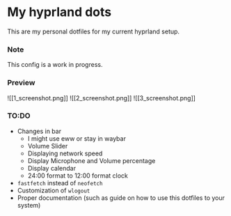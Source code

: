 
# My hyprland dots

This are my personal dotfiles for my current hyprland setup.

### Note
This config is a work in progress. 

### Preview

![[1_screenshot.png]]
![[2_screenshot.png]]
![[3_screenshot.png]]

### TO:DO
* Changes in bar
	* I might use eww or stay in waybar
	* Volume Slider
	* Displaying network speed 
	* Display Microphone and Volume percentage
	* Display calendar
	* 24:00 format to 12:00 format clock
* `fastfetch` instead of `neofetch` 
* Customization of `wlogout`
* Proper documentation (such as guide on how to use this dotfiles to your system)
